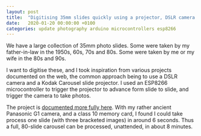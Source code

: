 ```yaml
---
layout: post
title:  "Digitising 35mm slides quickly using a projector, DSLR camera and a microcontroller"
date:   2020-01-20 00:00:00 +0100
categories: update photography arduino microcontrollers esp8266
---
```

We have a large collection of 35mm photo slides. Some were taken by my father-in-law in the 1950s, 60s, 70s and 80s. Some were taken by me or my wife in the 80s and 90s.

I want to digitise these, and I took inspiration from various projects documented on the web, the common approach being to use a DSLR camera and a Kodak Carousel slide projector. I used an ESP8266 microcontroller to trigger the projector to advance form slide to slide, and trigger the camera to take photos.

The project is [documented more fully here](https://robjordan.github.io/projector-control/). With my rather ancient Panasonic G1 camera, and a class 10 memory card, I found I could take process one slide (with three bracketed images) in around 6 seconds. Thus a full, 80-slide carousel can be processed, unattended, in about 8 minutes.

